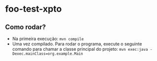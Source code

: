 # foo-test-xpto


## Como rodar?

- Na primeira execução:
`mvn compile`
- Uma vez compilado. Para rodar o programa, execute o seguinte comando para chamar a classe principal do projeto:
`mvn exec:java -Dexec.mainClass=org.example.Main`
